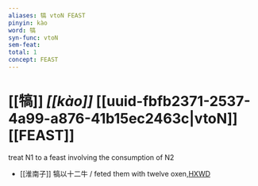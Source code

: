```yaml
---
aliases: 犒 vtoN FEAST
pinyin: kào
word: 犒
syn-func: vtoN
sem-feat: 
total: 1
concept: FEAST 
---
```

# [[犒]] *[[kào]]*  [[uuid-fbfb2371-2537-4a99-a876-41b15ec2463c|vtoN]] [[FEAST]]
treat N1 to a feast involving the consumption of N2
 - [[淮南子]] 犒以十二牛 / feted them with twelve oxen,[HXWD](https://hxwd.org/textview.html?location=KR3j0010_tls_013-18a.31)